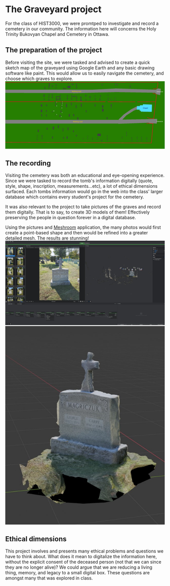 # The Graveyard project

For the class of HIST3000, we were promtped to investigate and record a cemetery in our community. The information here will concerns the Holy Trinity Bukovyan Chapel and Cemetery in Ottawa. 

## The preparation of the project

Before visiting the site, we were tasked and advised to create a quick sketch map of the graveyard using Google Earth and any basic drawing software like paint.
This would allow us to easily navigate the cemetery, and choose which graves to explore.
![sketchMap](sketch.jpg)

## The recording

Visiting the cemetery was both an educational and eye-opening experience. Since we were tasked to record the tomb's information digitally (quote, style, shape, inscription, measurements...etc), a lot of ethical dimensions surfaced. Each tombs information would go in the web into the class' larger database which contains every student's project for the cemetery. 

It was also relevant to the project to take pictures of the graves and record them digitally. That is to say, to create 3D models of them! Effectively preserving the people in question forever in a digital database. 

Using the pictures and [Meshroom](https://alicevision.org/) application, the many photos would first create a point-based shape and then would be refined into a greater detailed mesh. The results are stunning!
![Points](tombProcess.jpg)
![Tomb](Tomb1.png)

## Ethical dimensions

This project involves and presents many ethical problems and questions we have to think about. What does it mean to digitalize the information here, without the explicit consent of the deceased person (not that we can since they are no longer alive)? We could argue that we are reducing a living thing, memory, and legacy to a small digital box. These questions are amongst many that was explored in class.
